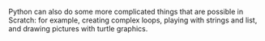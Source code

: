 Python can also do some more complicated things that are possible in Scratch: for example, creating complex loops, playing with strings and list, and drawing pictures with turtle graphics.
